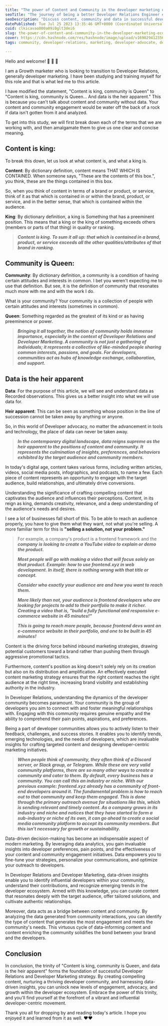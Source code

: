 ```yaml
---
title: "The power of Content and Community in the developer marketing ecosystem"
seoTitle: "The journey of being a better Developer Relations Engineer #DevRel"
seoDescription: "Discuss content, community and data in successful developer marketing and Developer Relations strategies. Developer Advocate. Developer evangelism."
datePublished: Tue Jul 25 2023 13:35:46 GMT+0000 (Coordinated Universal Time)
cuid: clkicavao000a09i0glt3dei6
slug: the-power-of-content-and-community-in-the-developer-marketing-ecosystem
cover: https://cdn.hashnode.com/res/hashnode/image/upload/v1690294123565/574ac637-94e2-43f3-ae47-27e8b66dce0f.jpeg
tags: community, developer-relations, marketing, developer-advocate, devrel

---
```


Hello and welcome! 🤩 🤩 🤩

I am a Growth marketer who is looking to transition to Developer Relations, generally developer marketing. I have been studying and training myself for this role and that is what led me to this article.

I have modified the statement, "Content is king, community is Queen" to "Content is king, community is Queen... And data is the heir apparent." This is because you can't talk about content and community without data. Your content and community engagement would be water off the back of a rock if data isn't gotten from it and analyzed.

To get into this study, we will first break down each of the terms that we are working with, and then amalgamate them to give us one clear and concise meaning.

## Content is king:

To break this down, let us look at what content is, and what a king is.

**Content**: By dictionary definition, content means THAT WHICH IS CONTAINED. When someone says, "These are the contents of this box.", you think, these are the things contained in this box.

So, when you think of content in terms of a brand or product, or service, think of it as that which is contained in or within the brand, product, or service, and in the better sense, that which is contained within the audience.

**King**: By dictionary definition, a king is Something that has a preeminent position. This means that a king or the king of something exceeds others (members or parts of that thing) in quality or ranking.

> ***Content is king. To sum it all up: that which is contained in a brand, product, or service exceeds all the other qualities/attributes of that brand in ranking.***

## Community is Queen:

**Community**: By dictionary definition, a community is a condition of having certain attitudes and interests in common. I bet you weren't expecting me to use that definition. But see, it is the definition of community that resonates much more with me and with the work I do.

What is your community? Your community is a collection of people with certain attitudes and interests (sometimes in common).

**Queen**: Something regarded as the greatest of its kind or as having preeminence or power.

> ***Bringing it all together, the notion of community holds immense importance, especially in the context of Developer Relations and Developer Marketing. A community is not just a gathering of individuals; it represents a collective of like-minded people sharing common interests, passions, and goals. For developers, communities act as hubs of knowledge exchange, collaboration, and support.***

## Data is the heir apparent

**Data**: For the purpose of this article, we will see and understand data as Recorded observations. This gives us a better insight into what we will use data for.

**Heir apparent**: This can be seen as something whose position in the line of succession cannot be taken away by anything or anyone.

So, in this world of Developer advocacy, no matter the advancement in tools and technology, the place of data can never be taken away.

> ***In the contemporary digital landscape, data reigns supreme as the heir apparent to the positions of content and community. It represents the culmination of insights, preferences, and behaviors exhibited by the target audience and community members.***

In today's digital age, content takes various forms, including written articles, videos, social media posts, infographics, and podcasts, to name a few. Each piece of content represents an opportunity to engage with the target audience, build relationships, and ultimately drive conversions.

Understanding the significance of crafting compelling content that captivates the audience and influences their perceptions. Content, in its reign as king, demands creativity, relevance, and a deep understanding of the audience's needs and desires.

I see a lot of businesses fall short of this. To be able to reach an audience properly, you have to give them what they want, not what you're selling. A more familiar term for this is **"selling a solution, not your problem."**

> For example, a company's product is a frontend framework and the ***company is looking to create a YouTube video to explain or demo the product.***
> 
> ***Most people will go with making a video that will focus solely on that product. Example: how to use frontend.xyz in web development. In itself, there is nothing wrong with that title or concept.***
> 
> ***Consider who exactly your audience are and how you want to reach them.***
> 
> ***More likely than not, your audience is frontend developers who are looking for projects to add to their portfolio to make it richer. Creating a video that is, "build a fully functional and responsive e-commerce website in 45 minutes!"***
> 
> ***This is going to reach more people, because frontend devs want an e-commerce website in their portfolio, and one to be built in 45 minutes!***

Content is the driving force behind inbound marketing strategies, drawing potential customers toward a brand rather than pushing them through aggressive promotional tactics.

Furthermore, content's position as king doesn't solely rely on its creation but also on its distribution and amplification. An effectively executed content marketing strategy ensures that the right content reaches the right audience at the right time, increasing brand visibility and establishing authority in the industry.

In Developer Relations, understanding the dynamics of the developer community becomes paramount. Your community is the group of developers you aim to connect with and foster meaningful relationships with. Engaging with this community requires genuine empathy and the ability to comprehend their pain points, aspirations, and preferences.

Being a part of developer communities allows you to actively listen to their feedback, challenges, and success stories. It enables you to identify trends, emerging technologies, and the needs of developers, which are invaluable insights for crafting targeted content and designing developer-centric marketing initiatives.

> ***When people think of community, they often think of a Discord server, or Slack group, or Telegram. While these are very valid community platforms, there are so many other ways to create a community and cater to them. By default, every*** ***business has a community. You can call this an industry or niche. With our previous example: frontend.xyz already has a community of front-end developers around it. The fundamental problem is how to reach out to that community and keep them engaged. This is done through the primary outreach avenue for situations like this, which is sending relevant and timely content. As a company grows in its industry and niche and notices that they have started to form a sub-industry or niche of its own, it can go ahead to create a social media community platform to accept its community members. But this isn't necessary for growth or sustainability.***

Data-driven decision-making has become an indispensable aspect of modern marketing. By leveraging data analytics, you gain invaluable insights into developer preferences, pain points, and the effectiveness of your content and community engagement initiatives. Data empowers you to fine-tune your strategies, personalize your communications, and optimize your outreach to developers.

In Developer Relations and Developer Marketing, data-driven insights enable you to identify influential developers within your community, understand their contributions, and recognize emerging trends in the developer ecosystem. Armed with this knowledge, you can curate content that resonates deeply with the target audience, offer tailored solutions, and cultivate authentic relationships.

Moreover, data acts as a bridge between content and community. By analyzing the data generated from community interactions, you can identify the type of content that generates the most engagement and meets the community's needs. This virtuous cycle of data-informing content and content enriching the community solidifies the bond between your brand and the developers.

## Conclusion

In conclusion, the trinity of "Content is king, community is Queen, and data is the heir apparent" forms the foundation of successful Developer Relations and Developer Marketing strategy. By creating compelling content, nurturing a thriving developer community, and harnessing data-driven insights, you can unlock new levels of engagement, advocacy, and growth within the developer ecosystem. Embrace the power of this trinity, and you'll find yourself at the forefront of a vibrant and influential developer-centric movement.

Thank you all for dropping by and reading today's article. I hope you enjoyed it and learned from it as well. ❤️❤️